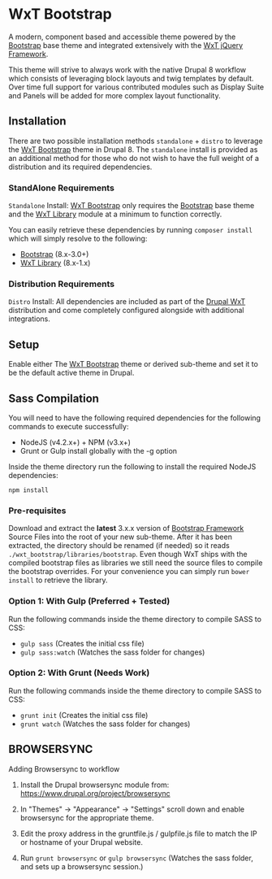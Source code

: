 WxT Bootstrap
=============

A modern, component based and accessible theme powered by the
[Bootstrap][bootstrap] base theme and integrated extensively with the
[WxT jQuery Framework][wet_boew].

This theme will strive to always work with the native Drupal 8 workflow which
consists of leveraging block layouts and twig templates by default. Over time
full support for various contributed modules such as Display Suite and Panels
will be added for more complex layout functionality.

## Installation

There are two possible installation methods `standalone` + `distro`  to leverage
the [WxT Bootstrap][wxt_bootstrap] theme in Drupal 8. The `standalone` install
is provided as an additional method for those who do not wish to have the full
weight of a distribution and its required dependencies.

### StandAlone Requirements

`Standalone` Install: [WxT Bootstrap][wxt_bootstrap] only requires the
[Bootstrap][bootstrap] base theme and the [WxT Library][wxt_library] module
at a minimum to function correctly.

You can easily retrieve these dependencies by running `composer install` which
will simply resolve to the following:

- [Bootstrap][bootstrap] (8.x-3.0+)
- [WxT Library][wxt_library] (8.x-1.x)

### Distribution Requirements

`Distro` Install: All dependencies are included as part of the
[Drupal WxT][drupal_wxt] distribution and come completely configured alongside
with additional integrations.

## Setup

Enable either The [WxT Bootstrap][wxt_bootstrap] theme or derived sub-theme and
set it to be the default active theme in Drupal.

## Sass Compilation

You will need to have the following required dependencies for the following
commands to execute successfully:

- NodeJS (v4.2.x+) + NPM (v3.x+)
- Grunt or Gulp install globally with the -g option

Inside the theme directory run the following to install the required NodeJS
dependencies:

`npm install`

### Pre-requisites

Download and extract the **latest** 3.x.x version of
[Bootstrap Framework][bootstrap_sass] Source Files into the root of your new
sub-theme. After it has been extracted, the directory should be renamed
(if needed) so it reads `./wxt_bootstrap/libraries/bootstrap`. Even though WxT
ships with the compiled bootstrap files as libraries we still need the source
files to compile the bootstrap overrides. For your convenience you can simply
run `bower install` to retrieve the library.

### Option 1: With Gulp (Preferred + Tested)

Run the following commands inside the theme directory to compile SASS to CSS:

- `gulp sass` (Creates the initial css file)
- `gulp sass:watch` (Watches the sass folder for changes)

### Option 2: With Grunt (Needs Work)

Run the following commands inside the theme directory to compile SASS to CSS:

- `grunt init` (Creates the initial css file)
- `grunt watch` (Watches the sass folder for changes)

## BROWSERSYNC

Adding Browsersync to workflow

1. Install the Drupal browsersync module from:
https://www.drupal.org/project/browsersync

2. In "Themes" -> "Appearance" -> "Settings" scroll down and enable browsersync
for the appropriate theme.

3. Edit the proxy address in the gruntfile.js / gulpfile.js file to match the
IP or hostname of your Drupal website.

4. Run `grunt browsersync` or `gulp browsersync`  (Watches the sass folder, and
sets up a browsersync session.)

<!-- Links Referenced -->

[bootstrap]:      http://drupal.org/project/bootstrap
[bootstrap_sass]: https://github.com/twbs/bootstrap-sass
[drupal_wxt]:     http://drupal.org/project/wxt
[wet_boew]:       http://wet-boew.github.io
[wxt_library]:    http://drupal.org/project/wxt_library
[wxt_bootstrap]:  http://drupal.org/project/wxt_bootstrap
